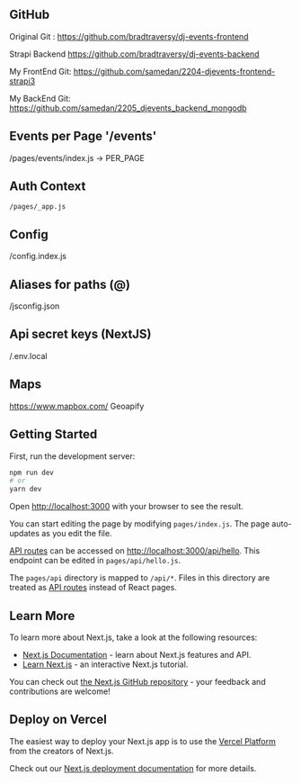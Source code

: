 ## GitHub

Original Git :
https://github.com/bradtraversy/dj-events-frontend

Strapi Backend
https://github.com/bradtraversy/dj-events-backend

My FrontEnd Git:
https://github.com/samedan/2204-djevents-frontend-strapi3

My BackEnd Git:
https://github.com/samedan/2205_djevents_backend_mongodb

## Events per Page '/events'

/pages/events/index.js -> PER_PAGE

## Auth Context

`/pages/_app.js`

## Config

/config.index.js

## Aliases for paths (@)

/jsconfig.json

## Api secret keys (NextJS)

/.env.local

## Maps

https://www.mapbox.com/
Geoapify

## Getting Started

First, run the development server:

```bash
npm run dev
# or
yarn dev
```

Open [http://localhost:3000](http://localhost:3000) with your browser to see the result.

You can start editing the page by modifying `pages/index.js`. The page auto-updates as you edit the file.

[API routes](https://nextjs.org/docs/api-routes/introduction) can be accessed on [http://localhost:3000/api/hello](http://localhost:3000/api/hello). This endpoint can be edited in `pages/api/hello.js`.

The `pages/api` directory is mapped to `/api/*`. Files in this directory are treated as [API routes](https://nextjs.org/docs/api-routes/introduction) instead of React pages.

## Learn More

To learn more about Next.js, take a look at the following resources:

- [Next.js Documentation](https://nextjs.org/docs) - learn about Next.js features and API.
- [Learn Next.js](https://nextjs.org/learn) - an interactive Next.js tutorial.

You can check out [the Next.js GitHub repository](https://github.com/vercel/next.js/) - your feedback and contributions are welcome!

## Deploy on Vercel

The easiest way to deploy your Next.js app is to use the [Vercel Platform](https://vercel.com/new?utm_medium=default-template&filter=next.js&utm_source=create-next-app&utm_campaign=create-next-app-readme) from the creators of Next.js.

Check out our [Next.js deployment documentation](https://nextjs.org/docs/deployment) for more details.
